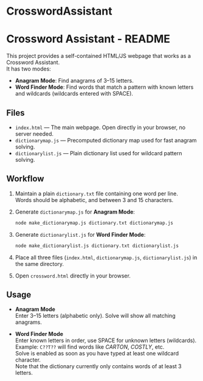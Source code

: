 # CrosswordAssistant
# Crossword Assistant - README

This project provides a self-contained HTML/JS webpage that works as a Crossword Assistant.  
It has two modes:
- **Anagram Mode**: Find anagrams of 3–15 letters.
- **Word Finder Mode**: Find words that match a pattern with known letters and wildcards (wildcards entered with SPACE).

## Files

- `index.html` — The main webpage. Open directly in your browser, no server needed.
- `dictionarymap.js` — Precomputed dictionary map used for fast anagram solving.
- `dictionarylist.js` — Plain dictionary list used for wildcard pattern solving.

## Workflow

1. Maintain a plain `dictionary.txt` file containing one word per line.  
   Words should be alphabetic, and between 3 and 15 characters.

2. Generate `dictionarymap.js` for **Anagram Mode**:  
   ```bash
   node make_dictionarymap.js dictionary.txt dictionarymap.js
   ```

3. Generate `dictionarylist.js` for **Word Finder Mode**:  
   ```bash
   node make_dictionarylist.js dictionary.txt dictionarylist.js
   ```

4. Place all three files (`index.html`, `dictionarymap.js`, `dictionarylist.js`) in the same directory.

5. Open `crossword.html` directly in your browser.

## Usage

- **Anagram Mode**  
  Enter 3–15 letters (alphabetic only). Solve will show all matching anagrams.

- **Word Finder Mode**  
  Enter known letters in order, use SPACE for unknown letters (wildcards).  
  Example: `C??T??` will find words like *CARTON*, *COSTLY*, etc.  
  Solve is enabled as soon as you have typed at least one wildcard character.  
  Note that the dictionary currently only contains words of at least 3 letters.
